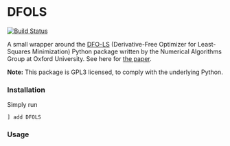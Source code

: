 # DFOLS

[![Build Status](https://travis-ci.com/QuantEcon/DFOLS.jl.svg?branch=master)](https://travis-ci.com/QuantEcon/DFOLS.jl)

A small wrapper around the [DFO-LS](https://numericalalgorithmsgroup.github.io/dfols) (Derivative-Free Optimizer for Least-Squares Minimization) Python package written by the Numerical Algorithms Group at Oxford University. See here for [the paper](https://arxiv.org/abs/1804.00154).

**Note:** This package is GPL3 licensed, to comply with the underlying Python.

### Installation

Simply run

```
] add DFOLS
```

### Usage
